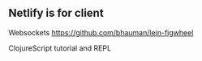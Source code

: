 
## Netlify is for client
Websockets
https://github.com/bhauman/lein-figwheel

ClojureScript tutorial and REPL

